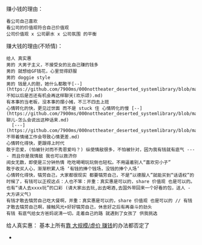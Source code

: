 
赚小钱的理由：
```
看公司自己喜欢
看公司的价值观符合自己价值观
公司价值观 x 公司薪水 x 公司氛围 的平衡
```

赚大钱的理由(不矫情)：
```
给人 真实惠
男的 大男子主义，不接受女的比自己赚的钱多
男的 就想给GF钱花，心里觉得舒服
男的 doggie style
男的 钱是人的胆，她什么都敢干[--](https://github.com/7900ms/000nottheater_deserted_systemlibrary/blob/master/supplementary/slang-不知以后是否还有机会再这样聊天(欢乐颂).md)
有本事的当老板，没本事的摆小摊，不三不四去上班
心情转化的快，更见过世面 而不是 stuck 住 心情转化的慢 [--](https://github.com/7900ms/000nottheater_deserted_systemlibrary/blob/master/supplementary/term-聊儿-怎么会说出这种话来.md) 
  [---](https://github.com/7900ms/000nottheater_deserted_systemlibrary/blob/master/supplementary/chain-不带着情绪工作会导致心情更差.md)
心情转化得快，更跟得上时代
敢于恋爱，(怕被针对而不秀恩爱吗？) 纵使情敌很多，不怕被针对，因为我有钱就有底气 ---- 而且你是我情敌 我也可以救济你
阅女无数，即使是三分钟热情 吃吃喝喝玩玩倒也轻松。不用逼着别人“喜欢穷小子”
敢于收买人心，渐渐积累人场 ‘有钱的捧个钱场，没钱的捧个人场’
心情转化得快，犒劳自己，大家都很现实 都要犒劳自己，不是“以德服人”就能买到“话语权”的时候了，有钱可以正视这点：人也不笨：并重：真实惠是可以的，share 价值观 也是可以的。也有“请人去xxxx玩”的口彩 (请大家出去玩,出去喝酒,去国外带回来一个好看的包，送人 - 大方讲义气)
有钱才敢去犒劳自己吃大餐啊，并重：真实惠是可以的，share 价值观 也是可以的 // 有钱才敢去犒劳自己啊，接触风光+好好犒劳自己，休息好之后有再奋斗的劲头
有钱 有底气给女方爸妈说清一切。走着自己的路 就遇到了女孩了 供我挑选
```


给人真实惠：
基本上所有[靠 大规模/虚价 赚钱](https://github.com/7900ms/000nottheater_deserted_systemlibrary/blob/master/supplementary/chain-没编辑的杂志会导致揽活儿坑人.md)的办法都否定了

-
